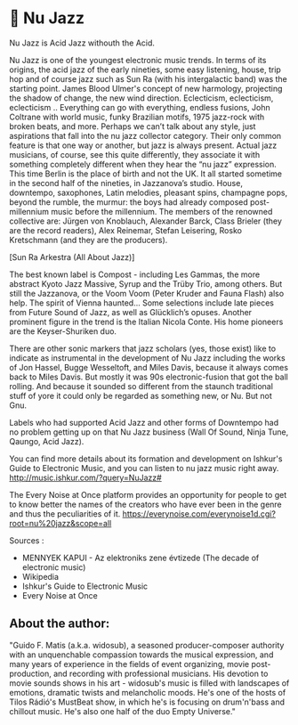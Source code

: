 # 🎼 Nu Jazz

Nu Jazz is Acid Jazz withouth the Acid.

Nu Jazz is one of the youngest electronic music trends. In terms of its origins, the acid jazz of the early nineties, some easy listening,
house, trip hop and of course jazz such as Sun Ra (with his intergalactic band) was the starting point. James Blood Ulmer's concept
of new harmology, projecting the shadow of change, the new wind direction. Eclecticism, eclecticism, eclecticism .. Everything can
go with everything, endless fusions, John Coltrane with world music, funky Brazilian motifs, 1975 jazz-rock with broken beats, and
more. Perhaps we can’t talk about any style, just aspirations that fall into the nu jazz collector category. Their only common feature is
that one way or another, but jazz is always present. Actual jazz musicians, of course, see this quite differently, they associate it with
something completely different when they hear the “nu jazz” expression. This time Berlin is the place of birth and not the UK. It all
started sometime in the second half of the nineties, in Jazzanova’s studio. House, downtempo, saxophones, Latin melodies, pleasant
spins, champagne pops, beyond the rumble, the murmur: the boys had already composed post-millennium music before the
millennium. The members of the renowned collective are: Jürgen von Knoblauch, Alexander Barck, Class Brieler (they are the record
readers), Alex Reinemar, Stefan Leisering, Rosko Kretschmann (and they are the producers).

[Sun Ra Arkestra (All About Jazz)]

The best known label is Compost - including Les Gammas, the more abstract Kyoto Jazz Massive, Syrup and the Trüby Trio, among
others. But still the Jazzanova, or the Voom Voom (Peter Kruder and Fauna Flash) also help.
The spirit of Vienna haunted...
Some selections include late pieces from Future Sound of Jazz, as well as Glücklich’s opuses.
Another prominent figure in the trend is the Italian Nicola Conte. His home pioneers are the Keyser-Shuriken duo.

There are other sonic markers that jazz scholars (yes, those exist) like to indicate as instrumental in the development of Nu Jazz
including the works of Jon Hassel, Bugge Wesseltoft, and Miles Davis, because it always comes back to Miles Davis. But mostly it
was 90s electronic-fusion that got the ball rolling. And because it sounded so different from the staunch traditional stuff of yore it
could only be regarded as something new, or Nu. But not Gnu.

Labels who had supported Acid Jazz and other forms of Downtempo had no problem getting up on that Nu Jazz business (Wall Of
Sound, Ninja Tune, Qaungo, Acid Jazz).

You can find more details about its formation and development on Ishkur's Guide to Electronic Music, and you can listen to nu jazz
music right away.
<http://music.ishkur.com/?query=NuJazz#>

The Every Noise at Once platform provides an opportunity for people to get to know better the names of the creators who have ever
been in the genre and thus the peculiarities of it.
<https://everynoise.com/everynoise1d.cgi?root=nu%20jazz&scope=all>

Sources :

- MENNYEK KAPUI - Az elektroniks zene évtizede (The decade of electronic music)
- Wikipedia
- Ishkur's Guide to Electronic Music
- Every Noise at Once

## About the author:

"Guido F. Matis (a.k.a. widosub), a seasoned producer-composer authority with an unquenchable compassion towards the musical
expression, and many years of experience in the fields of event organizing, movie post-production, and recording with professional
musicians. His devotion to movie sounds shows in his art - widosub's music is filled with landscapes of emotions, dramatic twists and
melancholic moods. He's one of the hosts of Tilos Rádió's MustBeat show, in which he's is focusing on drum'n'bass and chillout
music. He's also one half of the duo Empty Universe."
